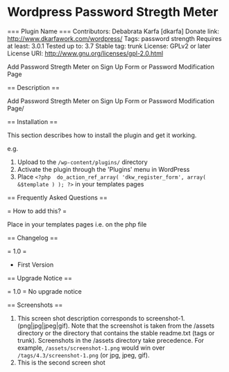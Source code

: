 Wordpress Password Stregth Meter
===========

=== Plugin Name ===
Contributors: Debabrata Karfa [dkarfa]
Donate link: http://www.dkarfawork.com/wordpress/
Tags: password strength
Requires at least: 3.0.1
Tested up to: 3.7
Stable tag: trunk
License: GPLv2 or later
License URI: http://www.gnu.org/licenses/gpl-2.0.html

Add Password Stregth Meter on Sign Up Form or Password Modification Page

== Description ==

Add Password Stregth Meter on Sign Up Form or Password Modification Page/

== Installation ==

This section describes how to install the plugin and get it working.

e.g.

1. Upload to the `/wp-content/plugins/` directory
1. Activate the plugin through the 'Plugins' menu in WordPress
1. Place `<?php  do_action_ref_array( 'dkw_register_form', array( &$template ) ); ?>` in your templates pages

== Frequently Asked Questions ==

= How to add this? =

Place <?php  do_action_ref_array( 'dkw_register_form', array( &$template ) ); ?> in your templates pages i.e. on the php file

== Changelog ==

= 1.0 =
* First Version

== Upgrade Notice ==

= 1.0 =
No upgrade notice


== Screenshots ==

1. This screen shot description corresponds to screenshot-1.(png|jpg|jpeg|gif). Note that the screenshot is taken from
the /assets directory or the directory that contains the stable readme.txt (tags or trunk). Screenshots in the /assets 
directory take precedence. For example, `/assets/screenshot-1.png` would win over `/tags/4.3/screenshot-1.png` 
(or jpg, jpeg, gif).
2. This is the second screen shot

